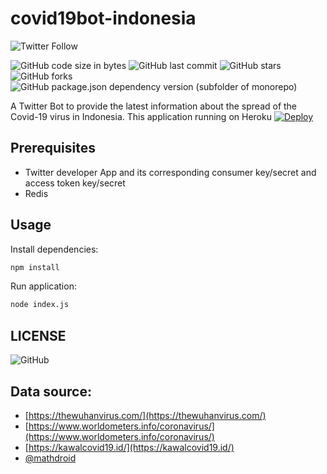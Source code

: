 # covid19bot-indonesia
![Twitter Follow](https://img.shields.io/twitter/follow/covid19botindo?style=social)

![GitHub code size in bytes](https://img.shields.io/github/languages/code-size/muhbayu/covid19bot-indonesia)
![GitHub last commit](https://img.shields.io/github/last-commit/muhbayu/covid19bot-indonesia)
![GitHub stars](https://img.shields.io/github/stars/muhbayu/covid19bot-indonesia)
![GitHub forks](https://img.shields.io/github/forks/muhbayu/covid19bot-indonesia)
![GitHub package.json dependency version (subfolder of monorepo)](https://img.shields.io/github/package-json/dependency-version/muhbayu/covid19bot-indonesia/puppeteer)

A Twitter Bot to provide the latest information about the spread of the Covid-19 virus in Indonesia.
This application running on Heroku [![Deploy](https://www.herokucdn.com/deploy/button.svg)](https://heroku.com/deploy)

## Prerequisites
- Twitter developer App and its corresponding consumer key/secret and access token key/secret
- Redis

## Usage
Install dependencies:
```bash
npm install
```

Run application:
```bash
node index.js
```

## LICENSE
![GitHub](https://img.shields.io/github/license/muhbayu/covid19bot-indonesia)

## Data source: 
- [https://thewuhanvirus.com/](https://thewuhanvirus.com/)
- [https://www.worldometers.info/coronavirus/](https://www.worldometers.info/coronavirus/)
- [https://kawalcovid19.id/](https://kawalcovid19.id/)
- [@mathdroid](https://github.com/mathdroid/indonesia-covid-19-api)

